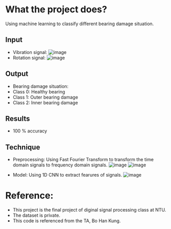 # What the project does?
Using machine learning to classify different bearing damage situation.
## Input
* Vibration signal:
  ![image](https://github.com/NTU-Chiu/ML_Projects/assets/91785016/21accb61-b85e-4794-93a1-9e3a4f07e992)
* Rotation signal:
  ![image](https://github.com/NTU-Chiu/ML_Projects/assets/91785016/6fb34b07-77d0-467f-8ae2-8e70aea8549f)

## Output
* Bearing damage situation:
* Class 0: Healthy bearing
* Class 1: Outer bearing damage
* Class 2: Inner bearing damage
## Results
* 100 % accuracy
## Technique
* Preprocessing:
  Using Fast Fourier Transform to transform the time domain signals to frequency domain signals.
  ![image](https://github.com/NTU-Chiu/ML_Projects/assets/91785016/9da3af00-4f42-430c-89b5-2290ae2cd605)
  ![image](https://github.com/NTU-Chiu/ML_Projects/assets/91785016/cf377d8c-832c-4e4b-be39-7ba0f876b919)

* Model:
  Using 1D CNN to extract fearures of signals.
  ![image](https://github.com/NTU-Chiu/ML_Projects/assets/91785016/a4da5184-2b65-489c-a277-58e3632a534b)

# Reference:
* This project is the final project of diginal signal processing class at NTU.
* The dataset is private.
* This code is referenced from the TA, Bo Han Kung.

